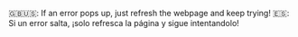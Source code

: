 🇬🇧🇺🇸: If an error pops up, just refresh the webpage and keep trying!
🇪🇸: Si un error salta, ¡solo refresca la página y sigue intentandolo!
